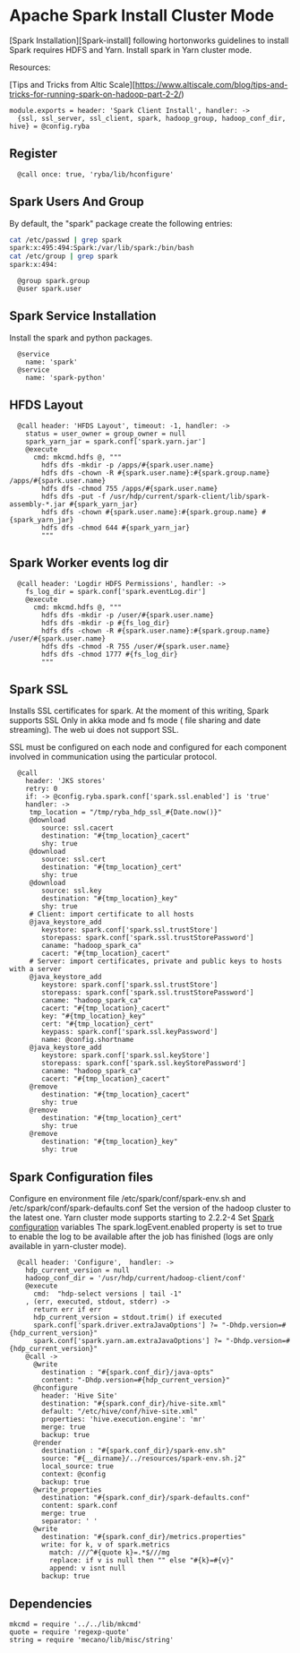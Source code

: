 # Apache Spark Install Cluster Mode

[Spark Installation][Spark-install] following hortonworks guidelines to install
Spark requires HDFS and Yarn. Install spark in Yarn cluster mode.

Resources:

[Tips and Tricks from Altic Scale][https://www.altiscale.com/blog/tips-and-tricks-for-running-spark-on-hadoop-part-2-2/)   
  
    module.exports = header: 'Spark Client Install', handler: ->
      {ssl, ssl_server, ssl_client, spark, hadoop_group, hadoop_conf_dir, hive} = @config.ryba

## Register

      @call once: true, 'ryba/lib/hconfigure'

## Spark Users And Group

By default, the "spark" package create the following entries:

```bash
cat /etc/passwd | grep spark
spark:x:495:494:Spark:/var/lib/spark:/bin/bash
cat /etc/group | grep spark
spark:x:494:
```

      @group spark.group
      @user spark.user

## Spark Service Installation

Install the spark and python packages.

      @service
        name: 'spark'
      @service
        name: 'spark-python'

## HFDS Layout
      
      
      @call header: 'HFDS Layout', timeout: -1, handler: ->
        status = user_owner = group_owner = null
        spark_yarn_jar = spark.conf['spark.yarn.jar']
        @execute
          cmd: mkcmd.hdfs @, """
            hdfs dfs -mkdir -p /apps/#{spark.user.name}
            hdfs dfs -chown -R #{spark.user.name}:#{spark.group.name} /apps/#{spark.user.name}
            hdfs dfs -chmod 755 /apps/#{spark.user.name}
            hdfs dfs -put -f /usr/hdp/current/spark-client/lib/spark-assembly-*.jar #{spark_yarn_jar}
            hdfs dfs -chown #{spark.user.name}:#{spark.group.name} #{spark_yarn_jar}
            hdfs dfs -chmod 644 #{spark_yarn_jar}
            """

## Spark Worker events log dir

      @call header: 'Logdir HDFS Permissions', handler: ->
        fs_log_dir = spark.conf['spark.eventLog.dir']
        @execute
          cmd: mkcmd.hdfs @, """
            hdfs dfs -mkdir -p /user/#{spark.user.name}
            hdfs dfs -mkdir -p #{fs_log_dir}
            hdfs dfs -chown -R #{spark.user.name}:#{spark.group.name} /user/#{spark.user.name}
            hdfs dfs -chmod -R 755 /user/#{spark.user.name}
            hdfs dfs -chmod 1777 #{fs_log_dir}
            """

## Spark SSL

Installs SSL certificates for spark. At the moment of this writing, Spark
supports SSL Only in akka mode and fs mode ( file sharing and date streaming).
The web ui does not support SSL.

SSL must be configured on each node and configured for each component involved
in communication using the particular protocol.

      @call
        header: 'JKS stores'
        retry: 0
        if: -> @config.ryba.spark.conf['spark.ssl.enabled'] is 'true'
        handler: ->
         tmp_location = "/tmp/ryba_hdp_ssl_#{Date.now()}"
         @download
            source: ssl.cacert
            destination: "#{tmp_location}_cacert"
            shy: true
         @download
            source: ssl.cert
            destination: "#{tmp_location}_cert"
            shy: true
         @download
            source: ssl.key
            destination: "#{tmp_location}_key"
            shy: true
         # Client: import certificate to all hosts
         @java_keystore_add
            keystore: spark.conf['spark.ssl.trustStore']
            storepass: spark.conf['spark.ssl.trustStorePassword']
            caname: "hadoop_spark_ca"
            cacert: "#{tmp_location}_cacert"
         # Server: import certificates, private and public keys to hosts with a server
         @java_keystore_add
            keystore: spark.conf['spark.ssl.trustStore']
            storepass: spark.conf['spark.ssl.trustStorePassword']
            caname: "hadoop_spark_ca"
            cacert: "#{tmp_location}_cacert"
            key: "#{tmp_location}_key"
            cert: "#{tmp_location}_cert"
            keypass: spark.conf['spark.ssl.keyPassword']
            name: @config.shortname
         @java_keystore_add
            keystore: spark.conf['spark.ssl.keyStore']
            storepass: spark.conf['spark.ssl.keyStorePassword']
            caname: "hadoop_spark_ca"
            cacert: "#{tmp_location}_cacert"
         @remove
            destination: "#{tmp_location}_cacert"
            shy: true
         @remove
            destination: "#{tmp_location}_cert"
            shy: true
         @remove
            destination: "#{tmp_location}_key"
            shy: true

## Spark Configuration files

Configure en environment file /etc/spark/conf/spark-env.sh and /etc/spark/conf/spark-defaults.conf
Set the version of the hadoop cluster to the latest one. Yarn cluster mode supports starting to 2.2.2-4
Set [Spark configuration][spark-conf] variables
The spark.logEvent.enabled property is set to true to enable the log to be available after the job
has finished (logs are only available in yarn-cluster mode). 

      @call header: 'Configure',  handler: ->
        hdp_current_version = null
        hadoop_conf_dir = '/usr/hdp/current/hadoop-client/conf'
        @execute
          cmd:  "hdp-select versions | tail -1"
        , (err, executed, stdout, stderr) ->
          return err if err
          hdp_current_version = stdout.trim() if executed
          spark.conf['spark.driver.extraJavaOptions'] ?= "-Dhdp.version=#{hdp_current_version}"
          spark.conf['spark.yarn.am.extraJavaOptions'] ?= "-Dhdp.version=#{hdp_current_version}"
        @call ->
          @write
            destination : "#{spark.conf_dir}/java-opts"
            content: "-Dhdp.version=#{hdp_current_version}"
          @hconfigure
            header: 'Hive Site'
            destination: "#{spark.conf_dir}/hive-site.xml"
            default: "/etc/hive/conf/hive-site.xml"
            properties: 'hive.execution.engine': 'mr'
            merge: true
            backup: true
          @render
            destination : "#{spark.conf_dir}/spark-env.sh"
            source: "#{__dirname}/../resources/spark-env.sh.j2"
            local_source: true
            context: @config
            backup: true
          @write_properties
            destination: "#{spark.conf_dir}/spark-defaults.conf"
            content: spark.conf
            merge: true
            separator: ' '
          @write
            destination: "#{spark.conf_dir}/metrics.properties"
            write: for k, v of spark.metrics
              match: ///^#{quote k}=.*$///mg
              replace: if v is null then "" else "#{k}=#{v}"
              append: v isnt null
            backup: true

## Dependencies

    mkcmd = require '../../lib/mkcmd'
    quote = require 'regexp-quote'
    string = require 'mecano/lib/misc/string'

[spark-conf]:https://spark.apache.org/docs/latest/configuration.html

